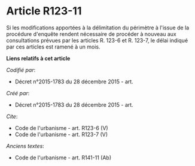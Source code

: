 # Article R123-11

Si les modifications apportées à la délimitation du périmètre à l'issue de la procédure d'enquête rendent nécessaire de
procéder à nouveau aux consultations prévues par les articles R. 123-6 et R. 123-7, le délai indiqué par ces articles est
ramené à un mois.

**Liens relatifs à cet article**

_Codifié par_:

  - Décret n°2015-1783 du 28 décembre 2015 - art.

_Créé par_:

  - Décret n°2015-1783 du 28 décembre 2015 - art.

_Cite_:

  - Code de l'urbanisme - art. R123-6 (V)
  - Code de l'urbanisme - art. R123-7 (V)

_Anciens textes_:

  - Code de l'urbanisme - art. R141-11 (Ab)
